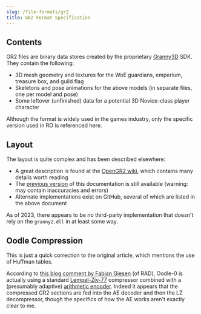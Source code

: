 ```yaml
---
slug: /file-formats/gr2
title: GR2 Format Specification
---
```


## Contents

GR2 files are binary data stores created by the proprietary [Granny3D](http://www.radgametools.com/granny.html) SDK. They contain the following:

- 3D mesh geometry and textures for the WoE guardians, emperium, treasure box, and guild flag
- Skeletons and pose animations for the above models (in separate files, one per model and pose)
- Some leftover (unfinished) data for a potential 3D Novice-class player character

Although the format is widely used in the games industry, only the specific version used in RO is referenced here.

## Layout

The layout is quite complex and has been described elsewhere:

- A great description is found at the [OpenGR2 wiki](https://github.com/arves100/opengr2/wiki/File-Format-documentation), which contains many details worth reading
- The [previous version](https://github.com/rdw-archive/RagnarokFileFormats/blob/master/GR2.MD) of this documentation is still available (warning: may contain inaccuracies and errors)
- Alternate implementations exist on GitHub, several of which are listed in the above document

As of 2023, there appears to be no third-party implementation that doesn't rely on the `granny2.dll` in at least some way.

## Oodle Compression

This is just a quick correction to the original article, which mentions the use of Huffman tables.

According to [this blog comment by Fabian Giesen](https://fgiesen.wordpress.com/2022/04/04/entropy-decoding-in-oodle-data-huffman-decoding-on-the-jaguar/#comment-23605) (of RAD), Oodle-0 is actually
using a standard [Lempel-Ziv-77](https://en.wikipedia.org/wiki/LZ77_and_LZ78#LZ77) compressor combined with a (presumably adaptive) [arithmetic encoder](https://en.wikipedia.org/wiki/Arithmetic_coding). Indeed it appears that the compressed GR2 sections are fed into the AE decoder and then the LZ decompressor, though the specifics of how the AE works aren't exactly clear to me.
